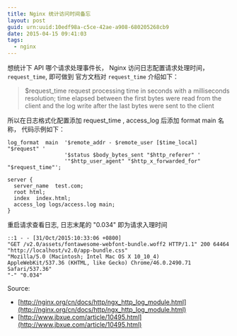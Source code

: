 ```yaml
---
title: Nginx 统计访问时间备忘
layout: post
guid: urn:uuid:10edf98a-c5ce-42ae-a908-680205268cb9
date: 2015-04-15 09:41:03
tags:
  - nginx
---
```


想统计下 API 哪个请求处理事件长， Nginx 访问日志配置请求处理时间，` request_time`, 即可做到
官方文档对 `request_time` 介绍如下：
>$request_time
request processing time in seconds with a milliseconds resolution;
time elapsed between the first bytes were read from the client
and the log write after the last bytes were sent to the client

所以在日志格式化配置添加 request_time , access_log 后添加 format main 名称， 代码示例如下：

```
log_format  main  '$remote_addr - $remote_user [$time_local] "$request" '
                  '$status $body_bytes_sent "$http_referer" '
                  '"$http_user_agent" "$http_x_forwarded_for" "$request_time"';

server {
  server_name  test.com;
  root html;
  index  index.html;
  access_log logs/access.log main;
}
```
重启请求查看日志, 日志末尾的 "0.034" 即为请求入理时间

```
::1 - - [31/Oct/2015:10:33:06 +0800]
"GET /v2.0/assets/fontawesome-webfont-bundle.woff2 HTTP/1.1" 200 64464
"http://localhost/v2.0/app-bundle.css"
"Mozilla/5.0 (Macintosh; Intel Mac OS X 10_10_4)
AppleWebKit/537.36 (KHTML, like Gecko) Chrome/46.0.2490.71 Safari/537.36"
"-" "0.034"
```

Source:

* [http://nginx.org/cn/docs/http/ngx_http_log_module.html](http://nginx.org/cn/docs/http/ngx_http_log_module.html)
* [http://www.jbxue.com/article/10495.html](http://www.jbxue.com/article/10495.html)
